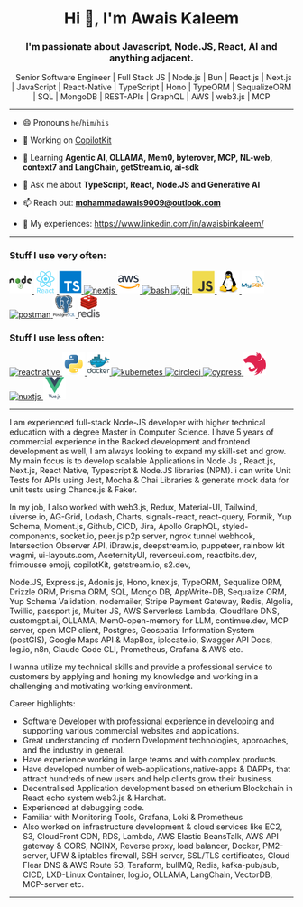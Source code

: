 <h1 align="center">Hi 👋, I'm Awais Kaleem</h1>
<h3 align="center">I'm passionate about Javascript, Node.JS, React, AI and anything adjacent.</h3>
<p align="center">&nbsp;
Senior Software Engineer | Full Stack JS | Node.js | Bun | React.js | Next.js | JavaScript | React-Native | TypeScript | Hono | TypeORM | SequalizeORM | SQL | MongoDB | REST-APIs | GraphQL | AWS | web3.js | MCP
</p>

---

- 😄 Pronouns `he`/`him`/`his`

- 🔭 Working on [CopilotKit](https://www.copilotkit.ai/)

- 🌱 Learning **Agentic AI, OLLAMA, Mem0, byterover, MCP, NL-web, context7 and LangChain, getStream.io, ai-sdk**

- 💬 Ask me about **TypeScript, React, Node.JS and Generative AI**

- 📫 Reach out: **mohammadawais9009@outlook.com**

- 📄 My experiences: https://www.linkedin.com/in/awaisbinkaleem/

---

<h3 align="left">Stuff I use very often:</h3>

<a href="https://nodejs.org" target="_blank" rel="noreferrer"> <img src="https://raw.githubusercontent.com/devicons/devicon/master/icons/nodejs/nodejs-original-wordmark.svg" alt="nodejs" width="40" height="40"/> </a>
<a href="https://reactjs.org/" target="_blank" rel="noreferrer"> <img src="https://raw.githubusercontent.com/devicons/devicon/master/icons/react/react-original-wordmark.svg" alt="react" width="40" height="40"/> </a>
<a href="https://www.typescriptlang.org/" target="_blank" rel="noreferrer"> <img src="https://raw.githubusercontent.com/devicons/devicon/master/icons/typescript/typescript-original.svg" alt="typescript" width="40" height="40"/> </a>
<a href="https://nextjs.org/" target="_blank" rel="noreferrer"> <img src="https://cdn.worldvectorlogo.com/logos/nextjs-2.svg" alt="nextjs" width="40" height="40"/> </a>
<a href="https://aws.amazon.com" target="_blank" rel="noreferrer"> <img src="https://raw.githubusercontent.com/devicons/devicon/master/icons/amazonwebservices/amazonwebservices-original-wordmark.svg" alt="aws" width="40" height="40"/> </a>
<a href="https://www.gnu.org/software/bash/" target="_blank" rel="noreferrer"> <img src="https://www.vectorlogo.zone/logos/gnu_bash/gnu_bash-icon.svg" alt="bash" width="40" height="40"/> </a>
<a href="https://git-scm.com/" target="_blank" rel="noreferrer"> <img src="https://www.vectorlogo.zone/logos/git-scm/git-scm-icon.svg" alt="git" width="40" height="40"/> </a>
<a href="https://developer.mozilla.org/en-US/docs/Web/JavaScript" target="_blank" rel="noreferrer"> <img src="https://raw.githubusercontent.com/devicons/devicon/master/icons/javascript/javascript-original.svg" alt="javascript" width="40" height="40"/> </a>
<a href="https://www.linux.org/" target="_blank" rel="noreferrer"> <img src="https://raw.githubusercontent.com/devicons/devicon/master/icons/linux/linux-original.svg" alt="linux" width="40" height="40"/> </a>
<a href="https://www.mysql.com/" target="_blank" rel="noreferrer"> <img src="https://raw.githubusercontent.com/devicons/devicon/master/icons/mysql/mysql-original-wordmark.svg" alt="mysql" width="40" height="40"/> </a>
<a href="https://postman.com" target="_blank" rel="noreferrer"> <img src="https://www.vectorlogo.zone/logos/getpostman/getpostman-icon.svg" alt="postman" width="40" height="40"/> </a>
<a href="https://www.postgresql.org" target="_blank" rel="noreferrer"> <img src="https://raw.githubusercontent.com/devicons/devicon/master/icons/postgresql/postgresql-original-wordmark.svg" alt="postgresql" width="40" height="40"/> </a>
<a href="https://redis.io" target="_blank" rel="noreferrer"> <img src="https://raw.githubusercontent.com/devicons/devicon/master/icons/redis/redis-original-wordmark.svg" alt="redis" width="40" height="40"/> </a>


<h3 align="left">Stuff I use less often:</h3>

<a href="https://reactnative.dev/" target="_blank" rel="noreferrer"> <img src="https://reactnative.dev/img/header_logo.svg" alt="reactnative" width="40" height="40"/> </a>
<a href="https://www.python.org" target="_blank" rel="noreferrer"> <img src="https://raw.githubusercontent.com/devicons/devicon/master/icons/python/python-original.svg" alt="python" width="40" height="40"/> </a>
<a href="https://www.docker.com/" target="_blank" rel="noreferrer"> <img src="https://raw.githubusercontent.com/devicons/devicon/master/icons/docker/docker-original-wordmark.svg" alt="docker" width="40" height="40"/> </a>
<a href="https://kubernetes.io" target="_blank" rel="noreferrer"> <img src=" /logos/kubernetes/kubernetes-icon.svg" alt="kubernetes" width="40" height="40"/> </a>
<a href="https://circleci.com" target="_blank" rel="noreferrer"> <img src="https://www.vectorlogo.zone/logos/circleci/circleci-icon.svg" alt="circleci" width="40" height="40"/> </a>
<a href="https://www.cypress.io" target="_blank" rel="noreferrer"> <img src="https://raw.githubusercontent.com/simple-icons/simple-icons/6e46ec1fc23b60c8fd0d2f2ff46db82e16dbd75f/icons/cypress.svg" alt="cypress" width="40" height="40"/> </a>
<a href="https://nestjs.com/" target="_blank" rel="noreferrer"> <img src="https://raw.githubusercontent.com/devicons/devicon/master/icons/nestjs/nestjs-plain.svg" alt="nestjs" width="40" height="40"/> </a>
<a href="https://nuxtjs.org/" target="_blank" rel="noreferrer"> <img src="https://www.vectorlogo.zone/logos/nuxtjs/nuxtjs-icon.svg" alt="nuxtjs" width="40" height="40"/> </a>
<a href="https://vuejs.org/" target="_blank" rel="noreferrer"> <img src="https://raw.githubusercontent.com/devicons/devicon/master/icons/vuejs/vuejs-original-wordmark.svg" alt="vuejs" width="40" height="40"/> </a> </p>

---

I am experienced full-stack Node-JS developer with higher technical education with a degree Master in Computer Science.
I have 5 years of commercial experience in the Backed development and frontend development as well, I am always looking to expand my skill-set and grow.
My main focus is to develop scalable Applications in Node Js , React.js, Next.js, React Native, Typescript & Node.JS libraries (NPM). 
i can write Unit Tests for APIs using Jest, Mocha & Chai Libraries & generate mock data for unit tests using Chance.js & Faker.

In my job, I also worked with web3.js, Redux, Material-UI, Tailwind, uiverse.io, AG-Grid, Lodash, Charts, signals-react, react-query, Formik, Yup Schema, Moment.js, Github, CICD, Jira, Apollo GraphQL, styled-components, socket.io, peer.js p2p server, ngrok tunnel webhook, Intersection Observer API, iDraw.js, deepstream.io, puppeteer, rainbow kit wagmi, ui-layouts.com, AceternityUI, reverseui.com, reactbits.dev, frimousse emoji, copilotKit, getstream.io, s2.dev,

Node.JS, Express.js, Adonis.js, Hono, knex.js, TypeORM, Sequalize ORM, Drizzle ORM, Prisma ORM, SQL, Mongo DB, AppWrite-DB, Sequalize ORM, Yup Schema Validation, nodemailer, Stripe Payment Gateway, Redis, Algolia, Twillio, passport js, Multer JS, AWS Serverless Lambda, Cloudflare DNS, customgpt.ai, OLLAMA, Mem0-open-memory for LLM, contimue.dev, MCP server, open MCP client, Postgres, Geospatial Information System (postGIS), Google Maps API & MapBox, iplocate.io, Swagger API Docs, log.io, n8n, Claude Code CLI, Prometheus, Grafana & AWS etc.

I wanna utilize my technical skills and provide a professional service to customers by applying and honing my knowledge and working in a challenging and motivating working environment.

Career highlights:
- Software Developer with professional experience in developing and supporting various commercial websites and applications.
- Great understanding of modern Dvelopment technologies, approaches, and the industry in general.
- Have experience working in large teams and with complex products.
- Have developed number of web-applications,native-apps & DAPPs, that attract hundreds of new users and help clients grow their business.
- Decentralised Application development based on etherium Blockchain in React echo system web3.js & Hardhat.
- Experienced at debugging code.
- Familiar with Monitoring Tools, Grafana, Loki & Prometheus
- Also worked on infrastructure development & cloud services like EC2, S3, CloudFront CDN, RDS, Lambda, AWS Elastic BeansTalk, AWS API gateway & CORS, NGINX, Reverse proxy, load balancer, Docker, PM2-server, UFW & iptables firewall, SSH server, SSL/TLS certificates, Cloud Flear DNS & AWS Route 53, Teraform, bullMQ, Redis, kafka-pub/sub, CICD, LXD-Linux Container, log.io, OLLAMA, LangChain, VectorDB, MCP-server etc.

_______________________________________________________________________________________________________________________________________________________________________________________________________________________________________________________

<!--
<p align="center">&nbsp;<img align="center" src="https://github-readme-stats.vercel.app/api?username=tylerslaton&show_icons=true&locale=en" alt="tylerslaton" /></p>
-->
